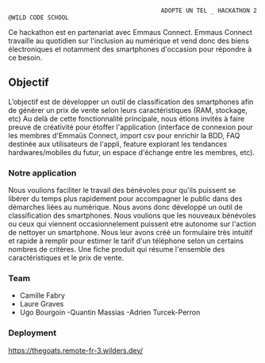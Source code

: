                                                ADOPTE UN TEL _ HACKATHON 2 @WILD CODE SCHOOL

Ce hackathon est en partenariat avec Emmaus Connect.
Emmaus Connect travaille au quotidien sur l'inclusion au numérique et vend donc des biens électroniques et notamment des smartphones d'occasion pour répondre à ce besoin.


## Objectif
L’objectif est de développer un outil de classification des smartphones afin de générer un prix de vente selon leurs caractéristiques (RAM, stockage, etc)
Au delà de cette fonctionnalité principale, nous étions invités à faire preuve de créativité pour étoffer l'application (interface de connexion pour les membres d'Emmaüs Connect, import csv pour enrichir la BDD, FAQ destinée aux utilisateurs de l'appli, feature explorant les tendances hardwares/mobiles du futur, un espace d'échange entre les membres, etc).

### Notre application 

Nous voulions faciliter le travail des bénévoles pour qu'ils puissent se libérer du temps plus rapidement pour accompagner le public dans des démarches liées au numérique.
Nous avons donc développé un outil de classification des smartphones. Nous voulions que les nouveaux bénévoles ou ceux qui viennent occasionnelement puissent etre autonome sur l'action de nettoyer un smartphone.
Nous leur avons créé un formulaire très intuitif et rapide à remplir pour estimer le tarif d'un téléphone selon un certains nombres de critères.
Une fiche produit qui résume l'ensemble des caractéristiques et le prix de vente.

### Team

- Camille Fabry
- Laure Graves
- Ugo Bourgoin
-Quantin Massias
-Adrien Turcek-Perron

### Deployment

https://thegoats.remote-fr-3.wilders.dev/


